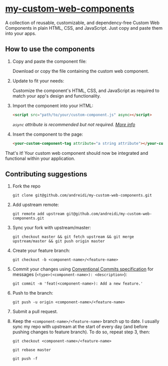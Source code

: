 # [my-custom-web-components](https://my-custom-web-components.netlify.app/)

A collection of reusable, customizable, and dependency-free Custom Web Components in plain HTML, CSS, and JavaScript. Just copy and paste them into your apps.

## How to use the components

1. Copy and paste the component file:

    Download or copy the file containing the custom web component.

2. Update to fit your needs:

    Customize the component's HTML, CSS, and JavaScript as required to match your app's design and functionality.

3. Import the component into your HTML:

   ```html
   <script src="path/to/your/custom-component.js" async></script>
   ```

   _`async` attribute is recommended but not required. [More info](https://developer.mozilla.org/en-US/docs/Web/HTML/Element/script#attr-async)_

4. Insert the component to the page:

   ```html
   <your-custom-component-tag attribute="a string attribute"></your-custom-component-tag>
   ```

That's it! Your custom web component should now be integrated and functional within your application.

## Contributing suggestions

1. Fork the repo

   ```
   git clone git@github.com/andreidi/my-custom-web-components.git
   ```

2. Add upstream remote:

   ```
   git remote add upstream git@github.com/andreidi/my-custom-web-components.git
   ```

3. Sync your fork with upstream/master:

   ```
   git checkout master && git fetch upstream && git merge upstream/master && git push origin master
   ```

4. Create your feature branch:

   ```
   git checkout -b <component-name>/<feature-name>
   ```

5. Commit your changes using [Conventional Commits specification](https://www.conventionalcommits.org/) for messages (`<type>(<component-name>): <description>`):

   ```
   git commit -m 'feat(<component-name>): Add a new feature.'
   ```

6. Push to the branch:

   ```
   git push -u origin <component-name>/<feature-name>
   ```

7. Submit a pull request.
8. Keep the `<component-name>/<feature-name>` branch up to date. I usually sync my repo with upstream at the start of every day (and before pushing changes to feature branch).
   To do so, repeat step 3, then:

   ```
   git checkout <component-name>/<feature-name>

   git rebase master

   git push -f
   ```
